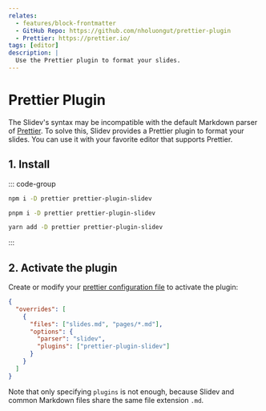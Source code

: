 ```yaml
---
relates:
  - features/block-frontmatter
  - GitHub Repo: https://github.com/nholuongut/prettier-plugin
  - Prettier: https://prettier.io/
tags: [editor]
description: |
  Use the Prettier plugin to format your slides.
---
```


# Prettier Plugin

The Slidev's syntax may be incompatible with the default Markdown parser of [Prettier](https://prettier.io/). To solve this, Slidev provides a Prettier plugin to format your slides. You can use it with your favorite editor that supports Prettier.

## 1. Install

::: code-group

```bash [npm]
npm i -D prettier prettier-plugin-slidev
```

```bash [pnpm]
pnpm i -D prettier prettier-plugin-slidev
```

```bash [yarn]
yarn add -D prettier prettier-plugin-slidev
```

:::

## 2. Activate the plugin

Create or modify your [prettier configuration file](https://prettier.io/docs/en/configuration) to activate the plugin:

```json
{
  "overrides": [
    {
      "files": ["slides.md", "pages/*.md"],
      "options": {
        "parser": "slidev",
        "plugins": ["prettier-plugin-slidev"]
      }
    }
  ]
}
```

Note that only specifying `plugins` is not enough, because Slidev and common Markdown files share the same file extension `.md`.
